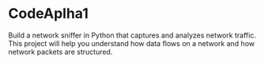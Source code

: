 # CodeAplha1
Build a network sniffer in Python that captures and analyzes network traffic. This project will help you understand how data flows on a network and how network packets are structured.
